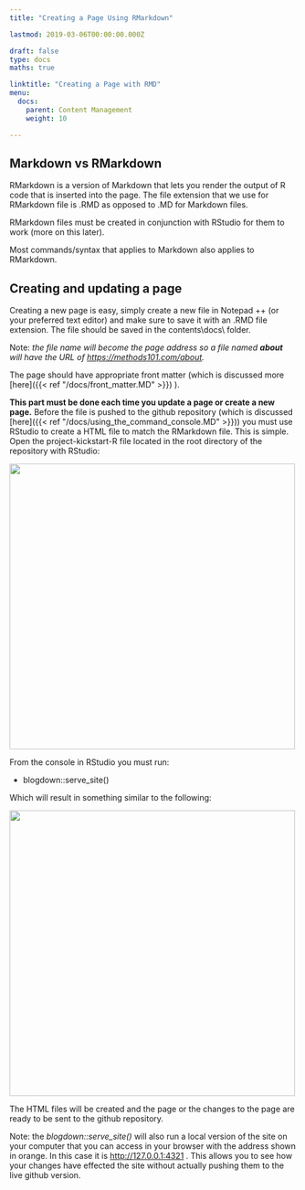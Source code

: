 ```yaml
---
title: "Creating a Page Using RMarkdown"

lastmod: 2019-03-06T00:00:00.000Z

draft: false
type: docs
maths: true	

linktitle: "Creating a Page with RMD"
menu:
  docs:
    parent: Content Management
    weight: 10

---
```


## Markdown vs RMarkdown

RMarkdown is a version of Markdown that lets you render the output of R code that is inserted into the page. The file extension that we use for RMarkdown file is .RMD as opposed to .MD for Markdown files. 

RMarkdown files must be created in conjunction with RStudio for them to work (more on this later). 

Most commands/syntax that applies to Markdown also applies to RMarkdown.

## Creating and updating a page

Creating a new page is easy, simply create a new file in Notepad ++ (or your preferred text editor) and make sure to save it with an .RMD file extension. The file should be saved in the contents\docs\ folder.

Note: *the file name will become the page address so a file named **about** will have the URL of https://methods101.com/about.*

The page should have appropriate front matter (which is discussed more [here]({{< ref "/docs/front_matter.MD" >}}) ).

**This part must be done each time you update a page or create a new page.** Before the file is pushed to the github repository (which is discussed [here]({{< ref "/docs/using_the_command_console.MD" >}})) you must use RStudio to create a HTML file to match the RMarkdown file. This is simple. Open the project-kickstart-R file located in the root directory of the repository with RStudio:

<img width='500' src='/img/creating_page_RMD_01.jpg'/>

From the console in RStudio you must run:

* blogdown::serve_site()

Which will result in something similar to the following:

<img width='500' src='/img/creating_page_RMD_02.png'/>

The HTML files will be created and the page or the changes to the page are ready to be sent to the github repository.

Note: the *blogdown::serve_site()* will also run a local version of the site on your computer that you can access in your browser with the address shown in orange. In this case it is http://127.0.0.1:4321 . This allows you to see how your changes have effected the site without actually pushing them to the live github version.